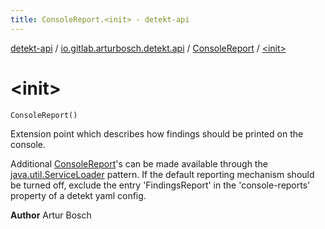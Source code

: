 ```yaml
---
title: ConsoleReport.<init> - detekt-api
---
```


[detekt-api](../../index.html) / [io.gitlab.arturbosch.detekt.api](../index.html) / [ConsoleReport](index.html) / [&lt;init&gt;](./-init-.html)

# &lt;init&gt;

`ConsoleReport()`

Extension point which describes how findings should be printed on the console.

Additional [ConsoleReport](index.html)'s can be made available through the [java.util.ServiceLoader](https://docs.oracle.com/javase/8/docs/api/java/util/ServiceLoader.html) pattern.
If the default reporting mechanism should be turned off, exclude the entry 'FindingsReport'
in the 'console-reports' property of a detekt yaml config.

**Author**
Artur Bosch

